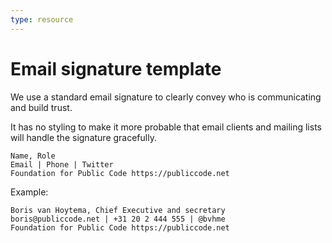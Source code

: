 ```yaml
---
type: resource
---
```


# Email signature template

We use a standard email signature to clearly convey who is communicating and build trust. 

It has no styling to make it more probable that email clients and mailing lists will handle the signature gracefully.

```
Name, Role
Email | Phone | Twitter
Foundation for Public Code https://publiccode.net
```

Example:

```
Boris van Hoytema, Chief Executive and secretary
boris@publiccode.net | +31 20 2 444 555 | @bvhme
Foundation for Public Code https://publiccode.net
```
